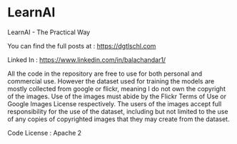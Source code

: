 # LearnAI
LearnAI - The Practical Way

You can find the full posts at : https://dgtlschl.com

Linked In : https://www.linkedin.com/in/balachandar1/


All the code in the repository are free to use for both personal and commercial use. However the dataset used for training the models are mostly collected from google or flickr, meaning I do not own the copyright of the images. Use of the images must abide by the Flickr Terms of Use or Google Images License respectively. The users of the images accept full responsibility for the use of the dataset, including but not limited to the use of any copies of copyrighted images that they may create from the dataset.

Code License : Apache 2 
